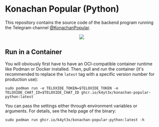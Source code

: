 # Konachan Popular (Python)

This repository contains the source code of the backend program running the Telegram channel [@KonachanPopular](https://t.me/KonachanPopular).

<p align="center">
   <img src="https://user-images.githubusercontent.com/21986859/208772514-5c0d1c8d-6132-4dee-931c-9f2cca157ec5.png"/>
</p>

## Run in a Container

You will obviously first have to have an OCI-compatible container runtime like Podman or Docker installed. Then, pull and run the container (it's recommended to replace the `latest` tag with a specific version number for production use):

```shell
sudo podman run -e TELOXIDE_TOKEN=$TELOXIDE_TOKEN -e TELOXIDE_CHAT_ID=$TELOXIDE_CHAT_ID ghcr.io/k4yt3x/konachan-popular-python:latest
```

You can pass the settings either through environment variables or arguments. For details, see the help page of the binary:

```shell
sudo podman run ghcr.io/k4yt3x/konachan-popular-python:latest -h
```
